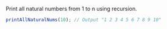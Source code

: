 Print all natural numbers from 1 to n using recursion.
```js
printAllNaturalNums(10); // Output "1 2 3 4 5 6 7 8 9 10"
```
